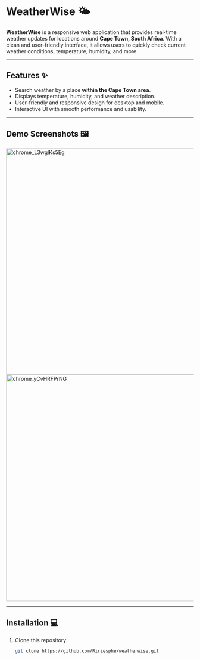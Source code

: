 

# WeatherWise 🌤️

**WeatherWise** is a responsive web application that provides real-time weather updates for locations around **Cape Town, South Africa**. With a clean and user-friendly interface, it allows users to quickly check current weather conditions, temperature, humidity, and more.

---

## Features ✨
- Search weather by a place **within the Cape Town area**.
- Displays temperature, humidity, and weather description.
- User-friendly and responsive design for desktop and mobile.
- Interactive UI with smooth performance and usability.

---

## Demo Screenshots 🖼️

<img width="1366" height="607" alt="chrome_L3wglKs5Eg" src="https://github.com/user-attachments/assets/950bd436-8acb-4c32-84f4-8e0d9f9125b5" />
 
<img width="1366" height="607" alt="chrome_yCvHRFPrNG" src="https://github.com/user-attachments/assets/19dbe004-0105-488f-928f-94af83f55e32" />

---

## Installation 💻
1. Clone this repository:  
   ```bash
   git clone https://github.com/Ririesphe/weatherwise.git
